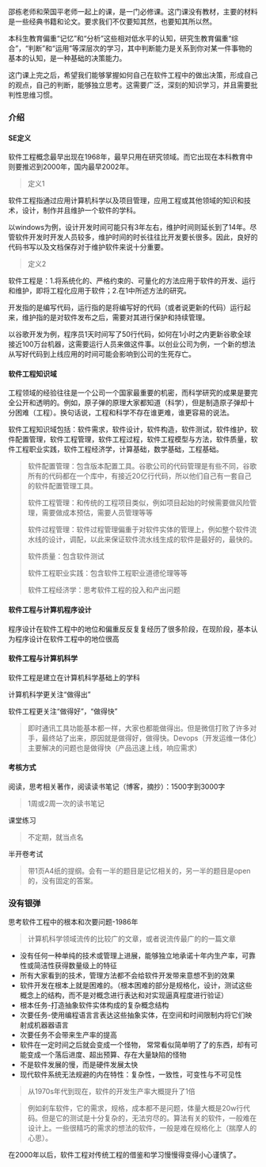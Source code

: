 邵栋老师和荣国平老师一起上的课，是一门必修课。这门课没有教材，主要的材料是一些经典书籍和论文。要求我们不仅要知其然，也要知其所以然。

本科生教育偏重“记忆”和“分析”这些相对低水平的认知，研究生教育偏重“综合”，“判断”和“运用”等深层次的学习，其中判断能力是关系到你对某一件事物的基本的认知，是一种基础的决策能力。

这门课上完之后，希望我们能够掌握如何自己在软件工程中的做出决策，形成自己的观点，自己的判断，能够独立思考。这需要广泛，深刻的知识学习，并且需要批判性思维习惯。

### 介绍

#### SE定义

软件工程概念最早出现在1968年，最早只用在研究领域。而它出现在本科教育中则要推迟到2000年，国内最早2002年。

> 定义1

软件工程指通过应用计算机科学以及项目管理，应用工程或其他领域的知识和技术，设计，制作并且维护一个软件的学科。

以windows为例，设计开发时间可能只有3年左右，维护时间则延长到了14年。尽管软件开发时开发人员较多，维护时间的时长往往比开发要长很多。因此，良好的代码书写以及文档保存对于维护软件来说十分重要。

> 定义2

软件工程是：1.将系统化的、严格约束的、可量化的方法应用于软件的开发、运行和维护，即将工程化应用于软件；2.在1中所述方法的研究。

开发指的是编写代码，运行指的是将编写好的代码（或者说更新的代码）运行起来，维护指的是对软件发布之后，需要对其进行保护和持续管理。

以谷歌开发为例，程序员1天时间写了50行代码，如何在1小时之内更新谷歌全球接近100万台机器，这需要运行人员来做这件事。以创业公司为例，一个新的想法从写好代码到上线应用的时间可能会影响到公司的生死存亡。

#### 软件工程知识域

工程领域的经验往往是一个公司一个国家最重要的机密，而科学研究的成果是要完全公开和透明的。例如，原子弹的原理大家都知道（科学），但是制造原子弹却十分困难（工程）。换句话说，工程和科学不存在谁更难，谁更容易的说法。

软件工程知识域包括：软件需求，软件设计，软件构造，软件测试，软件维护，软件配置管理，软件工程管理，软件工程过程，软件工程模型与方法，软件质量，软件工程职业实践，软件工程经济学，计算基础，数学基础，工程基础。

> 软件配置管理：包含版本配置工具。谷歌公司的代码管理是有些不同，谷歌所有的代码都在一个库中，有接近20亿行代码，所以他们自己有一套自己的软件配置管理工具。
>
> 软件工程管理：和传统的工程项目类似，例如项目起始的时候需要做风险管理，需要做成本预估，需要人员管理等等
>
> 软件过程管理：软件过程管理偏重于对软件实体的管理上，例如整个软件流水线的设计，调配，以此来保证软件流水线生成的软件是最好的，最快的。
>
> 软件质量：包含软件测试
>
> 软件工程职业实践：包含软件工程职业道德伦理等等
>
> 软件工程经济学：思考软件工程的投入和产出问题

#### 软件工程与计算机程序设计

程序设计在软件工程中的地位和偏重反反复复经历了很多阶段，在现阶段，基本认为程序设计在软件工程中的地位很高

#### 软件工程与计算机科学

软件工程是建立在计算机科学基础上的学科

计算机科学更关注“做得出”

软件工程更关注“做得好”，“做得快”

> 即时通讯工具功能基本都一样，大家也都能做得出。但是微信打败了许多对手，最终站了出来，原因就是做得好，做得快。Devops（开发运维一体化）主要解决的问题也是做得快（产品迅速上线，响应需求）

#### 考核方式

阅读，思考相关著作，阅读读书笔记（博客，摘抄）：1500字到3000字

> 1周或2周一次的读书笔记

课堂练习

> 不定期，就当点名

半开卷考试

> 带1页A4纸的提纲。会有一半的题目是记忆相关的，另一半的题目是open的，没有固定的答案。

###  没有银弹

思考软件工程中的根本和次要问题-1986年

> 计算机科学领域流传的比较广的文章，或者说流传最广的的一篇文章

- 没有任何一种单纯的技术或管理上进展，能够独立地承诺十年内生产率，可靠性或简洁性获得数量级上的特征
- 所有大家看到的技术，管理方法都不会给软件开发带来意想不到的效果
- 软件开发在根本上就是困难的。（根本困难的部分是规格化，设计，测试这些概念上的结构，而不是对概念进行表达和对实现逼真程度进行验证）
- 根本任务-打造抽象软件实体构成的复杂概念结构
- 次要任务-使⽤编程语⾔言表达这些抽象实体，在空间和时间限制内将它们映射成机器器语⾔
- 次要任务不会带来生产率的提高
- 软件在一定时间之后就会变成一个怪物， 常常看似简单明了了的东⻄，却有可能变成一个落后进度、超出预算、存在大量缺陷的怪物
- 不是软件发展的慢，而是硬件发展太快
- 现代软件系统无法规避的内在特性：复杂性，一致性，可变性与不可见性

> 从1970s年代到现在，软件的开发生产率大概提升了1倍

> 例如刹车软件，它的需求，规格，成本都不是问题，体量大概是20w行代码。但是它的测试是十分复杂的，无法穷尽的。算法有关的软件，一般难在设计上。一些很精巧的需求的想法的软件，一般是难在规格化上（揣摩人的心思）。

在2000年以后，软件工程对传统工程的借鉴和学习慢慢得变得小心谨慎了。